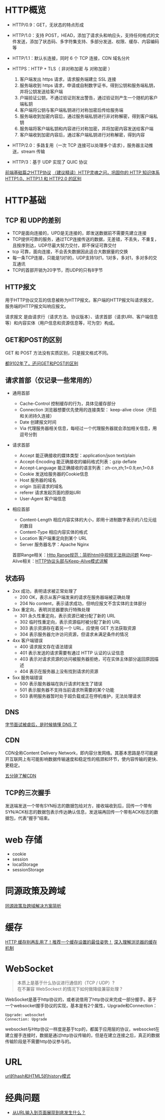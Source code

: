 # HTTP概览

* HTTP/0.9：GET，无状态的特点形成

* HTTP/1.0：支持 POST，HEAD，添加了请求头和响应头，支持任何格式的文件发送，添加了状态码、多字符集支持、多部分发送、权限、缓存、内容编码等

* HTTP/1.1：默认长连接，同时 6 个 TCP 连接，CDN 域名分片

* HTTPS：HTTP + TLS（ 非对称加密 与 对称加密 ）

  1. 客户端发出 https 请求，请求服务端建立 SSL 连接
  2. 服务端收到 https 请求，申请或自制数字证书，得到公钥和服务端私钥，并将公钥发送给客户端
  3. 户端验证公钥，不通过验证则发出警告，通过验证则产生一个随机的客户端私钥
  4. 客户端将公钥与客户端私钥进行对称加密后传给服务端
  5. 服务端收到加密内容后，通过服务端私钥进行非对称解密，得到客户端私钥
  6. 服务端将客户端私钥和内容进行对称加密，并将加密内容发送给客户端
  7. 客户端收到加密内容后，通过客户端私钥进行对称解密，得到内容

* HTTP/2.0：多路复用（一次 TCP 连接可以处理多个请求），服务器主动推送，stream 传输

* HTTP/3：基于 UDP 实现了 QUIC 协议

[前端基础篇之HTTP协议](https://juejin.cn/post/6844903844216832007)
[（建议精读）HTTP灵魂之问，巩固你的 HTTP 知识体系](https://juejin.cn/post/6844904100035821575)
[HTTP1.0、HTTP1.1 和 HTTP2.0 的区别](https://mp.weixin.qq.com/s/GICbiyJpINrHZ41u_4zT-A?)

# HTTP基础

## TCP 和 UDP的差别

* TCP是面向连接的，UPD是无连接的，即发送数据前不需要先建立连接
* TCP提供可靠的服务，通过TCP连接传送的数据，无差错，不丢失，不重复，且按序到达，UDP尽最大努力交付，即不保证可靠交付
* tcp 可靠，面向连接，不会丢失数据因此适合大数据量的交换
* 每一条TCP连接，只能是1对1的，UDP支持1对1，1对多，多对1，多对多的交互通讯
* TCP的首部开销为20字节，而UDP的只有8字节

## HTTP报文

用于HTTP协议交互的信息被称为HTTP报文。客户端的HTTP报文叫请求报文，服务端的HTTP报文叫响应报文。

请求报文 是由请求行（请求方法、协议版本）、请求首部（请求URI、客户端信息等）和内容实体（用户信息和资源信息等，可为空）构成。

## GET和POST的区别

GET 和 POST 方法没有实质区别，只是报文格式不同。

[都9102年了，还问GET和POST的区别](https://segmentfault.com/a/1190000018129846)

## 请求首部（仅记录一些常用的）

* 通用首部
  * Cache-Control	控制缓存的行为，具体见缓存部分
  * Connection 浏览器想要优先使用的连接类型： keep-alive close（开启和关闭持久连接）
  * Date 创建报文时间
  * Via 代理服务器相关信息，每经过一个代理服务器就会添加相关信息，用逗号分割
* 请求首部
  * Accept 能正确接收的媒体类型：application/json text/plain
  * Accept-Encoding 能正确接收的编码格式列表：gzip deflate
  * Accept-Language 能正确接收的语言列表：zh-cn,zh;1=0.9,en,1=0.8
  * Cookie 发送给服务器的Cookie信息
  * Host 服务器的域名
  * origin 当前请求的域名
  * referer 请求发起页面的原始URI
  * User-Agent 客户端信息
* 相应首部
  * Content-Length 相应内容实体的大小，即用十进制数字表示的八位元组的数目
  * Content-Type 相应内容实体的格式
  * Location 客户端重定向到某个 URL
  * Server 服务器名字：Apache Nginx

  首部Range相关：[Http Range规范：简析html中视频无法拖动问题](https://juejin.cn/post/6871524945957634061)
  Keep-Alive相关：[HTTP协议头部与Keep-Alive模式详解](https://byvoid.com/zhs/blog/http-keep-alive-header/)
## 状态码

* 2xx 成功，表明请求被正常处理了
  * 200 OK，表示从客户端发来的请求在服务器端被正确处理
  * 204 No content，表示请求成功，但响应报文不含实体的主体部分
* 3xx 重定向，表明浏览器要执行特殊处理
  * 301 永久性重定向，表示资源已被分配了新的 URL
  * 302 临时性重定向，表示资源临时被分配了新的 URL
  * 303 表示资源存在着另一个 URL，应使用 GET 方法获取资源
  * 304 表示服务器允许访问资源，但请求未满足条件的情况
* 4xx 客户端错误
  * 400 请求报文存在语法错误
  * 401 表示发送的请求需要有通过 HTTP 认证的认证信息
  * 403 表示对请求资源的访问被服务器拒绝，可在实体主体部分返回原因描述
  * 404 表示在服务器上没有找到请求的资源
* 5xx 服务端错误
  * 500 表示服务器端在执行请求时发生了错误
  * 501 表示服务器不支持当前请求所需要的某个功能
  * 503 表明服务器暂时处于超负载或正在停机维护，无法处理请求

## DNS

[字节面试被虐后，是时候搞懂 DNS 了](https://juejin.cn/post/6990344840181940261)

## CDN

CDN全称Content Delivery Network，即内容分发网络。其基本思路是尽可能避开互联网上有可能影响数据传输速度和稳定性的瓶颈和环节，使内容传输的更快、更稳定。

[五分钟了解CDN](https://juejin.cn/post/6844903605888090125)

## TCP的三次握手

发送端发送一个带有SYN标志的数据包给对方，接收端收到后，回传一个带有SYN/ACK标志的数据包表示传达确认信息，发送端再回传一个带有ACK标志的数据包，代表“握手”结束。

# web 存储

* cookie
* session
* localStorage
* sessionStorage

# 同源政策及跨域

[同源政策及跨域解决方案简析](https://juejin.cn/post/6844903802303152142)

# 缓存

[HTTP 缓存别再乱用了！推荐一个缓存设置的最佳姿势！](https://mp.weixin.qq.com/s/43pa04szJ2zU_IyVP4LraQ)
[深入理解浏览器的缓存机制](https://www.jianshu.com/p/54cc04190252)

# WebSocket

 > 本质上是基于什么协议进行通信的（TCP / UDP）?<br/>
 在不兼容 WebSockect 的情况下如何做降级兼容处理？

WebSocket是基于http协议的，或者说借用了http协议来完成一部分握手。基于一个websocket握手协议的实现，基本是有2个属性，Upgrade和Connection：

```http
Upgrade: websocket
Connection: Upgrade
```

websocket与Http协议一样度是基于tcp的，都属于应用层的协议，websocket在建立握手连接时，数据是通过http协议传输的，但是在建立连接之后，真正的数据传输阶段是不需要http协议参与的。

# URL

[url的hash和HTML5的history模式](https://blog.csdn.net/weixin_43974265/article/details/112762367)

# 经典问题

* [从URL输入到页面展现到底发生什么？](https://juejin.cn/post/6844903784229896199)